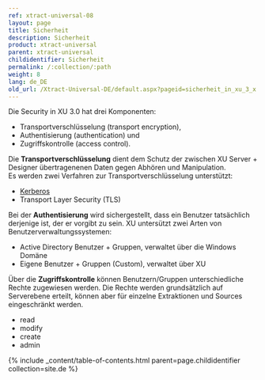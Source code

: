 ```yaml
---
ref: xtract-universal-08
layout: page
title: Sicherheit
description: Sicherheit
product: xtract-universal
parent: xtract-universal
childidentifier: Sicherheit
permalink: /:collection/:path
weight: 8
lang: de_DE
old_url: /Xtract-Universal-DE/default.aspx?pageid=sicherheit_in_xu_3_x
---
```


Die Security in XU 3.0 hat drei Komponenten:
- Transportverschlüsselung (transport encryption),
- Authentisierung (authentication) und
- Zugriffskontrolle (access control).

Die **Transportverschlüsselung** dient dem Schutz der zwischen XU Server + Designer übertragenenen Daten gegen Abhören und Manipulation. <br>
Es werden zwei Verfahren zur Transportverschlüsselung unterstützt:
-	[Kerberos](https://msdn.microsoft.com/en-us/library/windows/desktop/aa374762(v=vs.85).aspx)
-	Transport Layer Security (TLS)

Bei der **Authentisierung** wird sichergestellt, dass ein Benutzer tatsächlich derjenige ist, der er vorgibt zu sein. XU untersützt zwei Arten von Benutzerverwaltungssystemen:
-	Active Directory Benutzer + Gruppen, verwaltet über die Windows Domäne
-	Eigene Benutzer + Gruppen (Custom), verwaltet über XU


Über die **Zugriffskontrolle** können Benutzern/Gruppen unterschiedliche Rechte zugewiesen werden. Die Rechte werden grundsätzlich auf Serverebene erteilt, können aber für einzelne Extraktionen und Sources eingeschränkt werden.
-	read
-	modify
-	create
-	admin

{% include _content/table-of-contents.html parent=page.childidentifier collection=site.de %}
